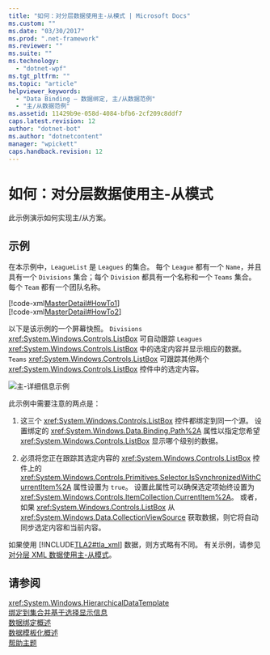 ```yaml
---
title: "如何：对分层数据使用主-从模式 | Microsoft Docs"
ms.custom: ""
ms.date: "03/30/2017"
ms.prod: ".net-framework"
ms.reviewer: ""
ms.suite: ""
ms.technology: 
  - "dotnet-wpf"
ms.tgt_pltfrm: ""
ms.topic: "article"
helpviewer_keywords: 
  - "Data Binding — 数据绑定, 主/从数据范例"
  - "主/从数据范例"
ms.assetid: 11429b9e-058d-4084-bfb6-2cf209c8ddf7
caps.latest.revision: 12
author: "dotnet-bot"
ms.author: "dotnetcontent"
manager: "wpickett"
caps.handback.revision: 12
---
```

# 如何：对分层数据使用主-从模式
此示例演示如何实现主\/从方案。  
  
## 示例  
 在本示例中，`LeagueList` 是 `Leagues` 的集合。  每个 `League` 都有一个 `Name`，并且具有一个 `Divisions` 集合；每个 `Division` 都具有一个名称和一个 `Teams` 集合。  每个 `Team` 都有一个团队名称。  
  
 [!code-xml[MasterDetail#HowTo1](../../../../samples/snippets/visualbasic/VS_Snippets_Wpf/MasterDetail/VisualBasic/Page1.xaml#howto1)]  
[!code-xml[MasterDetail#HowTo2](../../../../samples/snippets/visualbasic/VS_Snippets_Wpf/MasterDetail/VisualBasic/Page1.xaml#howto2)]  
  
 以下是该示例的一个屏幕快照。  `Divisions` <xref:System.Windows.Controls.ListBox> 可自动跟踪 `Leagues` <xref:System.Windows.Controls.ListBox> 中的选定内容并显示相应的数据。  `Teams` <xref:System.Windows.Controls.ListBox> 可跟踪其他两个 <xref:System.Windows.Controls.ListBox> 控件中的选定内容。  
  
 ![主&#45;详细信息示例](../../../../docs/framework/wpf/data/media/databindingmasterdetailsample.png "DataBindingMasterDetailSample")  
  
 此示例中需要注意的两点是：  
  
1.  这三个 <xref:System.Windows.Controls.ListBox> 控件都绑定到同一个源。  设置绑定的 <xref:System.Windows.Data.Binding.Path%2A> 属性以指定您希望 <xref:System.Windows.Controls.ListBox> 显示哪个级别的数据。  
  
2.  必须将您正在跟踪其选定内容的 <xref:System.Windows.Controls.ListBox> 控件上的 <xref:System.Windows.Controls.Primitives.Selector.IsSynchronizedWithCurrentItem%2A> 属性设置为 `true`。  设置此属性可以确保选定项始终设置为 <xref:System.Windows.Controls.ItemCollection.CurrentItem%2A>。  或者，如果 <xref:System.Windows.Controls.ListBox> 从 <xref:System.Windows.Data.CollectionViewSource> 获取数据，则它将自动同步选定内容和当前内容。  
  
 如果使用 [!INCLUDE[TLA2#tla_xml](../../../../includes/tla2sharptla-xml-md.md)] 数据，则方式略有不同。  有关示例，请参见[对分层 XML 数据使用主\-从模式](../../../../docs/framework/wpf/data/how-to-use-the-master-detail-pattern-with-hierarchical-xml-data.md)。  
  
## 请参阅  
 <xref:System.Windows.HierarchicalDataTemplate>   
 [绑定到集合并基于选择显示信息](../../../../docs/framework/wpf/data/how-to-bind-to-a-collection-and-display-information-based-on-selection.md)   
 [数据绑定概述](../../../../docs/framework/wpf/data/data-binding-overview.md)   
 [数据模板化概述](../../../../docs/framework/wpf/data/data-templating-overview.md)   
 [帮助主题](../../../../docs/framework/wpf/data/data-binding-how-to-topics.md)